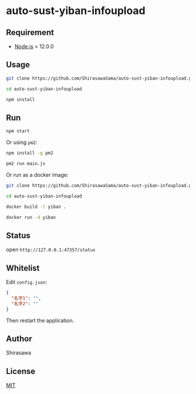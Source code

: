 # auto-sust-yiban-infoupload

## Requirement

- [Node.js](https://nodejs.org/) > 12.0.0

## Usage

```bash
git clone https://github.com/ShirasawaSama/auto-sust-yiban-infoupload.git

cd auto-sust-yiban-infoupload

npm install
```

## Run

```bash
npm start
```

Or using `pm2`:

```bash
npm install -g pm2

pm2 run main.js
```

Or run as a docker image:

```bash
git clone https://github.com/ShirasawaSama/auto-sust-yiban-infoupload.git

cd auto-sust-yiban-infoupload

docker build -t yiban .

docker run -d yiban
```

## Status

open `http://127.0.0.1:47357/status`

## Whitelist

Edit `config.json`:

```json
{
  "名字1": "",
  "名字2": ""
}
```

Then restart the application.

## Author

Shirasawa

## License

[MIT](./LICENSE)
